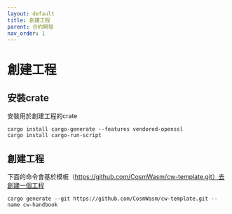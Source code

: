 ```yaml
---
layout: default
title: 創建工程
parent: 合約開發
nav_order: 1
---
```


# 創建工程

## 安裝crate

安裝用於創建工程的crate

```
cargo install cargo-generate --features vendored-openssl
cargo install cargo-run-script
```

## 創建工程

下面的命令會基於模板（https://github.com/CosmWasm/cw-template.git）去創建一個工程

```
cargo generate --git https://github.com/CosmWasm/cw-template.git --name cw-handbook

```
